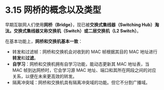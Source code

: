 # 3.15 网桥的概念以及类型

早期互联网人们使用**网桥（Bridge）**，现已被**交换式集线器（Switching Hub）**淘汰。交换式集线器又称**交换机（Switch）**或**二层交换机（L2 Switch）**。

在基本功能上，**网桥和交换机基本一致**：

+ 转发和过滤帧：网桥和交换机会对收到的 MAC 帧根据其目的 MAC 地址进行**转发**和**过滤**。
+ **自学习**：网桥和交换机拥有自学习功能，能动态更新其 MAC 地址表，当 MAC 帧到达网桥时，它会学习源 MAC 地址、端口和其所在网段之间的对应关系，以便在未来更高效的转发。
+ 隔离冲突域：网桥和交换机具有隔离冲突域的功能。但它不分割广播域。